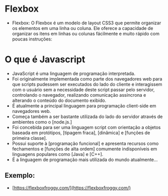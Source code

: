 # Flexbox
- Flexbox: O Flexbox  é um modelo de layout CSS3 que permite organizar os elementos em uma linha ou coluna. Ele oferece a capacidade de organizar os itens em linhas ou colunas fácilmente e muito rápido com poucas instruções:
# O que é Javascript
- JavaScript é uma linguagem de programação interpretada.
- Foi originalmente implementada como parte dos navegadores web para que scripts pudessem ser
executados do lado do cliente e interagissem com o usuário sem a necessidade deste script
passar pelo servidor, controlando o navegador, realizando comunicação assíncrona e
alterando o conteúdo do documento exibido.
- É atualmente a principal linguagem para programação client-side em navegadores web.
- Começa também a ser bastante utilizada do lado do servidor através de ambientes como o
[node.js.]
- Foi concebida para ser uma linguagem script com orientação a objetos baseada
em protótipos, [tipagem fraca], [dinâmica] e [funções de primeira classe].
- Possui suporte à [programação funcional] e apresenta recursos como fechamentos e [funções de alta ordem]
comumente indisponíveis em linguagens populares como [Java] e [C++].
- É a linguagem de programação mais utilizada do mundo atualmente...

## Exemplo:
- [https://flexboxfroggy.com/](https://flexboxfroggy.com/)